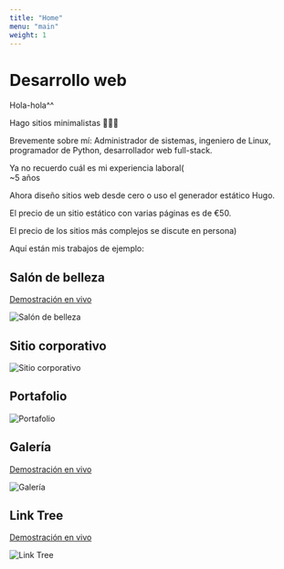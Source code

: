 ```yaml
---
title: "Home"
menu: "main"
weight: 1
---
```


# Desarrollo web

Hola-hola^^

Hago sitios minimalistas 🫸✨🫷

Brevemente sobre mí: Administrador de sistemas, ingeniero de Linux, programador de Python, desarrollador web full-stack.

Ya no recuerdo cuál es mi experiencia laboral(<br>
~5 años

Ahora diseño sitios web desde cero o uso el generador estático Hugo.

El precio de un sitio estático con varias páginas es de €50.

El precio de los sitios más complejos se discute en persona)

Aquí están mis trabajos de ejemplo:

## Salón de belleza

[Demostración en vivo](https://mk-beauty-salon.netlify.app)

![Salón de belleza](/images/beauty-salon.webp "Beauty salon")

## Sitio corporativo

![Sitio corporativo](/images/corp.webp "Corp site")

## Portafolio

![Portafolio](/images/portfolio.webp "Portfolio")

## Galería

[Demostración en vivo](https://mk-gallery.netlify.app)

![Galería](/images/gallery.webp "Gallery")

## Link Tree

[Demostración en vivo](https://mk-link-tree.netlify.app)

![Link Tree](/images/link-tree.webp "Link tree")

